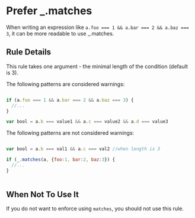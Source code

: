 # Prefer _.matches

When writing an expression like `a.foo === 1 && a.bar === 2 && a.baz === 3`, it can be more readable to use _.matches.

## Rule Details

This rule takes one argument - the minimal length of the condition (default is 3).

The following patterns are considered warnings:

```js

if (a.foo === 1 && a.bar === 2 && a.baz === 3) {
  //...
}

var bool = a.b === value1 && a.c === value2 && a.d === value3

```

The following patterns are not considered warnings:

```js

var bool = a.b === val1 && a.c === val2 //when length is 3

if (_.matches(a, {foo:1, bar:2, baz:3}) {
  //...
}
 
```


## When Not To Use It

If you do not want to enforce using `matches`, you should not use this rule.

